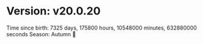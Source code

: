 # Version: v20.0.20
Time since birth: 7325 days, 175800 hours, 10548000 minutes, 632880000 seconds
Season: Autumn 🍁
